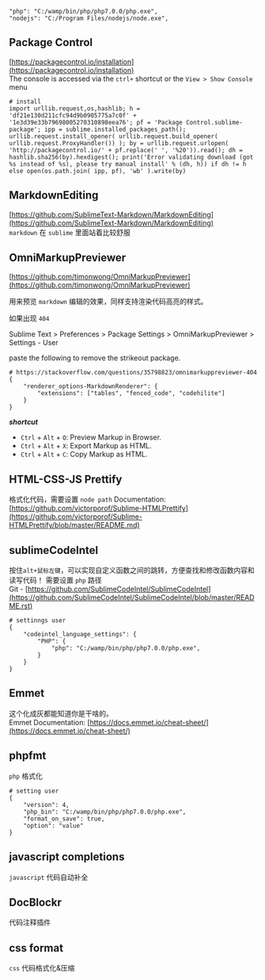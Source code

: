 ```
"php": "C:/wamp/bin/php/php7.0.0/php.exe",
"nodejs": "C:/Program Files/nodejs/node.exe",
```

## Package Control
[https://packagecontrol.io/installation](https://packagecontrol.io/installation)  
The console is accessed via the `ctrl+` shortcut or the `View > Show Console` menu
```
# install
import urllib.request,os,hashlib; h = 'df21e130d211cfc94d9b0905775a7c0f' + '1e3d39e33b79698005270310898eea76'; pf = 'Package Control.sublime-package'; ipp = sublime.installed_packages_path(); urllib.request.install_opener( urllib.request.build_opener( urllib.request.ProxyHandler()) ); by = urllib.request.urlopen( 'http://packagecontrol.io/' + pf.replace(' ', '%20')).read(); dh = hashlib.sha256(by).hexdigest(); print('Error validating download (got %s instead of %s), please try manual install' % (dh, h)) if dh != h else open(os.path.join( ipp, pf), 'wb' ).write(by)
```

## MarkdownEditing
[https://github.com/SublimeText-Markdown/MarkdownEditing](https://github.com/SublimeText-Markdown/MarkdownEditing)  
`markdown` 在 `sublime` 里面站着比较舒服 

## OmniMarkupPreviewer
[https://github.com/timonwong/OmniMarkupPreviewer](https://github.com/timonwong/OmniMarkupPreviewer)

用来预览 `markdown` 编辑的效果，同样支持渲染代码高亮的样式。

如果出现 `404`

Sublime Text > Preferences > Package Settings > OmniMarkupPreviewer > Settings - User

paste the following to remove the strikeout package.
```
# https://stackoverflow.com/questions/35798823/omnimarkuppreviewer-404
{
    "renderer_options-MarkdownRenderer": {
        "extensions": ["tables", "fenced_code", "codehilite"]
    }
}
```
__*shortcut*__

* `Ctrl` + `Alt` + `O`: Preview Markup in Browser.
* `Ctrl` + `Alt` + `X`: Export Markup as HTML.
* `Ctrl` + `Alt` + `C`: Copy Markup as HTML.


## HTML-CSS-JS Prettify
格式化代码，需要设置 `node path`
Documentation: [https://github.com/victorporof/Sublime-HTMLPrettify](https://github.com/victorporof/Sublime-HTMLPrettify/blob/master/README.md)  

## sublimeCodeIntel
按住`alt+鼠标左键`，可以实现自定义函数之间的跳转，方便查找和修改函数内容和读写代码！
需要设置 `php` 路径  
Git - [https://github.com/SublimeCodeIntel/SublimeCodeIntel](https://github.com/SublimeCodeIntel/SublimeCodeIntel/blob/master/README.rst)
```
# settinngs user
{
    "codeintel_language_settings": {
        "PHP": {
            "php": "C:/wamp/bin/php/php7.0.0/php.exe",
        }
    }
}
```

## Emmet
这个化成灰都能知道你是干啥的。  
Emmet Documentation: [https://docs.emmet.io/cheat-sheet/](https://docs.emmet.io/cheat-sheet/)

## phpfmt
`php` 格式化
```
# setting user
{
    "version": 4,
    "php_bin": "C:/wamp/bin/php/php7.0.0/php.exe",
    "format_on_save": true,
    "option": "value"
}
```

## javascript completions
`javascript` 代码自动补全

## DocBlockr
代码注释插件

## css format
`css` 代码格式化&压缩

